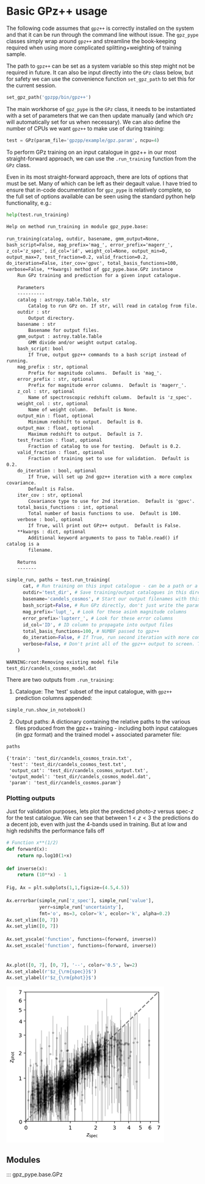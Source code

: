 
# Basic GPz++ usage

The following code assumes that `gpz++` is correctly installed on the system and that it can be run through the command line without issue. The `gpz_pype` classes simply wrap around `gpz++` and streamline the book-keeping required when using more complicated splitting+weighting of training sample.

The path to `gpz++` can be set as a system variable so this step might not be required in future. It can also be input directly into the `GPz` class below, but for safety we can use the convenience function `set_gpz_path` to set this for the current session.


```python
set_gpz_path('gpzpp/bin/gpz++')
```

The main workhorse of `gpz_pype` is the `GPz` class, it needs to be instantiated with a set of parameters that we can then update manually (and which `GPz` will automatically set for us when necessary).
We can also define the number of CPUs we want `gpz++` to make use of during training:


```python
test = GPz(param_file='gpzpp/example/gpz.param', ncpu=4)
```
To perform GPz training on an input catalogue in gpz++ in our most straight-forward approach, we can use the `.run_training` function from the `GPz` class.

Even in its most straight-forward approach, there are lots of options that must be set. Many of which can be left as their degault value. I have tried to ensure that in-code documentation for `gpz_pype` is relatively complete, so the full set of options available can be seen using the standard python help functionality, e.g.:


```python
help(test.run_training)
```

    Help on method run_training in module gpz_pype.base:
    
    run_training(catalog, outdir, basename, gmm_output=None, bash_script=False, mag_prefix='mag_', error_prefix='magerr_', z_col='z_spec', id_col='id', weight_col=None, output_min=0, output_max=7, test_fraction=0.2, valid_fraction=0.2, do_iteration=False, iter_cov='gpvc', total_basis_functions=100, verbose=False, **kwargs) method of gpz_pype.base.GPz instance
        Run GPz training and prediction for a given input catalogue.
        
        Parameters
        ----------
        catalog : astropy.table.Table, str
            Catalog to run GPz on. If str, will read in catalog from file.
        outdir : str
            Output directory.
        basename : str
            Basename for output files.
        gmm_output : astroy.table.Table
            GMM divide and/or weight output catalog.
        bash_script: bool
            If True, output gpz++ commands to a bash script instead of running.
        mag_prefix : str, optional
            Prefix for magnitude columns.  Default is 'mag_'.
        error_prefix : str, optional
            Prefix for magnitude error columns.  Default is 'magerr_'.
        z_col : str, optional
            Name of spectroscopic redshift column.  Default is 'z_spec'.
        weight_col : str, optional
            Name of weight column.  Default is None.
        output_min : float, optional
            Minimum redshift to output.  Default is 0.
        output_max : float, optional
            Maximum redshift to output.  Default is 7.
        test_fraction : float, optional
            Fraction of catalog to use for testing.  Default is 0.2.
        valid_fraction : float, optional
            Fraction of training set to use for validation.  Default is 0.2.
        do_iteration : bool, optional
            If True, will set up 2nd gpz++ iteration with a more complex covariance.
            Default is False.
        iter_cov : str, optional
            Covariance type to use for 2nd iteration.  Default is 'gpvc'.
        total_basis_functions : int, optional
            Total number of basis functions to use.  Default is 100.
        verbose : bool, optional
            If True, will print out GPz++ output.  Default is False.
        **kwargs : dict, optional
            Additional keyword arguments to pass to Table.read() if catalog is a
            filename.
        
        Returns
        -------
    



```python
simple_run, paths = test.run_training(
      cat, # Run training on this input catalogue - can be a path or a Table object
      outdir='test_dir', # Save training/output catalogues in this directory
      basename='candels_cosmos', # Start our output filenames with this
      bash_script=False, # Run GPz directly, don't just write the parameter files + commands to bash
      mag_prefix='lupt_', # Look for these asinh magnitude columns
      error_prefix='lupterr_', # Look for these error columns
      id_col='ID', # ID column to propagate into output files
      total_basis_functions=100, # NUMBF passed to gpz++
      do_iteration=False, # If True, run second iteration with more complex covariance
      verbose=False, # Don't print all of the gpz++ output to screen. Turn on for debugging
    )
```

    WARNING:root:Removing existing model file test_dir/candels_cosmos_model.dat


There are two outputs from `.run_training`:

1. Catalogue: The 'test' subset of the input catalogue, with `gpz++` prediction columns appended:

```python
simple_run.show_in_notebook()
```
2. Output paths: A dictionary containing the relative paths to the various files produced from the gpz++ training - including both input catalogues (in gpz format) and the trained model + associated parameter file:


```python
paths
```

    {'train': 'test_dir/candels_cosmos_train.txt',
     'test': 'test_dir/candels_cosmos_test.txt',
     'output_cat': 'test_dir/candels_cosmos_output.txt',
     'output_model': 'test_dir/candels_cosmos_model.dat',
     'param': 'test_dir/candels_cosmos.param'}



### Plotting outputs
Just for validation purposes, lets plot the predicted photo-$z$ versus spec-$z$ for the test catalogue. We can see that between $1 < z < 3$ the predictions do a decent job, even with just the 4-bands used in training. But at low and high redshifts the performance falls off


```python
# Function x**(1/2)
def forward(x):
    return np.log10(1+x)

def inverse(x):
    return (10**x) - 1

Fig, Ax = plt.subplots(1,1,figsize=(4.5,4.5))

Ax.errorbar(simple_run['z_spec'], simple_run['value'], 
            yerr=simple_run['uncertainty'], 
            fmt='o', ms=3, color='k', ecolor='k', alpha=0.2)
Ax.set_xlim([0, 7])
Ax.set_ylim([0, 7])

Ax.set_yscale('function', functions=(forward, inverse))
Ax.set_xscale('function', functions=(forward, inverse))


Ax.plot([0, 7], [0, 7], '--', color='0.5', lw=2)
Ax.set_xlabel(r'$z_{\rm{spec}}$')
Ax.set_ylabel(r'$z_{\rm{phot}}$')
```
    
![png](figures/gpz_pype%20-%20How-to%20guide_28_2.png)

## Modules
::: gpz_pype.base.GPz
